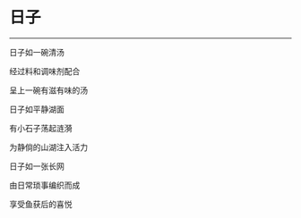 # 日子
---

日子如一碗清汤

经过料和调味剂配合

呈上一碗有滋有味的汤

日子如平静湖面

有小石子荡起涟漪

为静倘的山湖注入活力

日子如一张长网

由日常琐事编织而成

享受鱼获后的喜悦